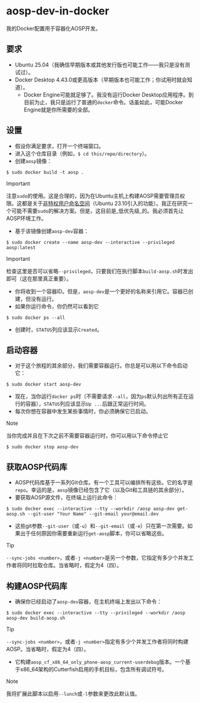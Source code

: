 # aosp-dev-in-docker
我的Docker配置用于容器化AOSP开发。

## 要求
* Ubuntu 25.04（我确信早期版本或其他发行版也可能工作——我只是没有测试过）。
* Docker Desktop 4.43.0或更高版本（早期版本也可能工作；你试用时就会知道）。
    * Docker Engine可能就足够了。我没有运行Docker Desktop应用程序。到目前为止，我只是运行了普通的`docker`命令。话虽如此，可能Docker Engine就是你所需要的全部。

## 设置
* 假设你满足要求，打开一个终端窗口。
* 进入这个仓库目录（例如，`$ cd this/repo/directory`）。
* 创建`aosp`镜像：
```console
$ sudo docker build -t aosp .
```
> [!IMPORTANT]  
> 注意`sudo`的使用。这是合理的，因为在Ubuntu主机上构建AOSP需要管理员权限。这都是关于[非特权用户命名空间](https://ubuntu.com/blog/ubuntu-23-10-restricted-unprivileged-user-namespaces)（Ubuntu 23.10引入的功能）。我正在研究一个可能不需要`sudo`的解决方案。但是，这目前是_低优先级_的。我必须首先让AOSP环境工作。
* 基于该镜像创建`aosp-dev`容器：
```console
$ sudo docker create --name aosp-dev --interactive --privileged aosp:latest
```
<!-- 参数详解：
  sudo：以管理员权限运行，因为构建AOSP需要特权访问
  docker create：创建新容器但不启动它
  --name aosp-dev：为容器指定名称为"aosp-dev"，便于后续引用
  --interactive：保持STDIN开放，允许交互式操作
  --privileged：赋予容器完全的主机访问权限，AOSP构建需要此权限
  aosp:latest：指定要使用的基础镜像和标签
-->
> [!IMPORTANT]  
> 检查这里是否可以省略`--privileged`，只要我们在执行脚本`build-aosp.sh`时发出即可（这在那里真正重要）。
* 你将收到一个容器ID。但是，`aosp-dev`是一个更好的名称来引用它。容器已创建，但没有运行。
* 如果你运行命令，你仍然可以看到它
```console
$ sudo docker ps --all
```
* 创建时，`STATUS`列应该显示`Created`。

## 启动容器
* 对于这个旅程的其余部分，我们需要容器运行。你总是可以用以下命令启动它：
```console
$ sudo docker start aosp-dev
```
* 现在，当你运行`docker ps`时（不需要请求`--all`，因为`ps`默认列出所有正在运行的容器），`STATUS`列应该显示`Up ...`后跟正常运行时间。
* 每次你想在容器中发生某些事情时，你必须确保它已启动。
> [!NOTE]  
> 当你完成并且在下次之前不需要容器运行时，你可以用以下命令停止它
```console
$ sudo docker stop aosp-dev
```

## 获取AOSP代码库
* AOSP代码库基于一系列Git仓库。有一个工具可以编排所有这些。它的名字是`repo`。幸运的是，`aosp`镜像已经包含了它（以及Git和工具链的其余部分）。
* 要获取AOSP源文件，在终端上运行此命令：
```console
$ sudo docker exec --interactive --tty --workdir /aosp aosp-dev get-aosp.sh --git-user "Your Name" --git-email your@email.dev 
```
<!-- 参数详解：
  sudo：以管理员权限运行
  docker exec：在运行中的容器内执行命令
  --interactive：保持STDIN开放，允许交互式操作
  --tty：分配一个伪终端（TTY），提供终端环境
  --workdir /aosp：设置容器内的工作目录为/aosp
  aosp-dev：目标容器名称
  get-aosp.sh：要执行的脚本文件
  --git-user "Your Name"：设置Git用户名，用于代码仓库操作
  --git-email your@email.dev：设置Git邮箱，用于代码仓库操作
-->
* 这些git参数`--git-user`（或`-u`）和`--git-email`（或`-e`）只在第一次需要。如果出于任何原因你需要重新运行`get-aosp`脚本，你可以省略这些。
> [!TIP]  
> `--sync-jobs <number>`，或者`-j <number>`是另一个参数，它指定有多少个并发工作者将同时拉取仓库。当省略时，假定为4（四）。

## 构建AOSP代码库
* 确保你已经启动了`aosp-dev`容器，在主机终端上发出以下命令：
```console
$ sudo docker exec --interactive --tty --privileged --workdir /aosp aosp-dev build-aosp.sh
```
<!-- 参数详解：
  sudo：以管理员权限运行，确保有足够权限进行构建操作
  docker exec：在运行中的容器内执行命令
  --interactive：保持STDIN开放，允许交互式操作
  --tty：分配一个伪终端（TTY），提供终端环境
  --privileged：赋予容器完全的主机访问权限，AOSP构建过程需要此权限
  --workdir /aosp：设置容器内的工作目录为/aosp
  aosp-dev：目标容器名称
  build-aosp.sh：要执行的构建脚本文件
-->
> [!TIP]  
> `--sync-jobs <number>`，或者`-j <number>`指定有多少个并发工作者将同时构建AOSP。当省略时，假定为4（四）。
* 它构建`aosp_cf_x86_64_only_phone-aosp_current-userdebug`版本。一个基于x86_64架构的Cutterfish启用的手机目标，包含所有调试符号。
> [!NOTE]  
> 我将扩展此脚本以启用`--lunch`或`-l`参数来更改此默认值。 